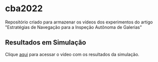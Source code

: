 # cba2022
Repositório criado para armazenar os vídeos dos experimentos do artigo "Estratégias de Navegação para a Inspeção Autônoma de Galerias"

## Resultados em Simulação
Clique [aqui](https://youtu.be/zKU_SuXrr0M) para acessar o vídeo com os resultados da simulação.
